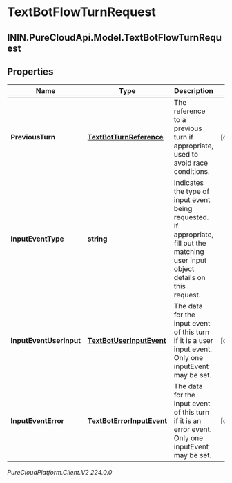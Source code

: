 # TextBotFlowTurnRequest

## ININ.PureCloudApi.Model.TextBotFlowTurnRequest

## Properties

|Name | Type | Description | Notes|
|------------ | ------------- | ------------- | -------------|
| **PreviousTurn** | [**TextBotTurnReference**](TextBotTurnReference) | The reference to a previous turn if appropriate, used to avoid race conditions. | [optional] |
| **InputEventType** | **string** | Indicates the type of input event being requested. If appropriate, fill out the matching user input object details on this request. | |
| **InputEventUserInput** | [**TextBotUserInputEvent**](TextBotUserInputEvent) | The data for the input event of this turn if it is a user input event. Only one inputEvent may be set. | [optional] |
| **InputEventError** | [**TextBotErrorInputEvent**](TextBotErrorInputEvent) | The data for the input event of this turn if it is an error event. Only one inputEvent may be set. | [optional] |



_PureCloudPlatform.Client.V2 224.0.0_
